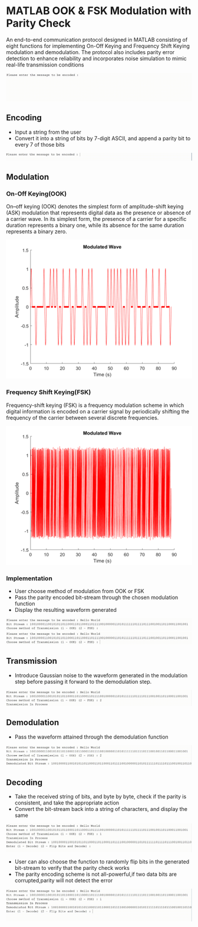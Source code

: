 # MATLAB OOK & FSK Modulation with Parity Check
An end-to-end communication protocol designed in MATLAB consisting of eight functions for implementing On-Off Keying and Frequency Shift Keying modulation and demodulation. The protocol also includes parity error detection to enhance reliability and incorporates noise simulation to mimic real-life transmission conditions

<img src="https://github.com/Dhruv-Punia/MATLAB-OOK-FSK-Modulation-with-Parity-Check/blob/main/images/full.gif" alt="image"  height="auto">

## Encoding
* Input a string from the user
* Convert it into a string of bits by 7-digit ASCII, and append a parity bit to every 7 of those bits
 <img src="https://github.com/Dhruv-Punia/MATLAB-OOK-FSK-Modulation-with-Parity-Check/blob/main/images/Encoding.gif" alt="image"  height="auto">

## Modulation
### On-Off Keying(OOK) 
On–off keying (OOK) denotes the simplest form of amplitude-shift keying (ASK) modulation that represents digital data as the presence or absence of a carrier wave. In its simplest form, the presence of a carrier for a specific duration represents a binary one, while its absence for the same duration represents a binary zero.
<p align="center">
 <img src="https://github.com/Dhruv-Punia/MATLAB-OOK-FSK-Modulation-with-Parity-Check/blob/main/images/modulation.png" alt="image"  width="600" height="auto">
</p>

### Frequency Shift Keying(FSK)
Frequency-shift keying (FSK) is a frequency modulation scheme in which digital information is encoded on a carrier signal by periodically shifting the frequency of the carrier between several discrete frequencies.
<p align="center">
 <img src="https://github.com/Dhruv-Punia/MATLAB-OOK-FSK-Modulation-with-Parity-Check/blob/main/images/fsk modulation.png" alt="image"  width="600" height="auto">
</p>

### Implementation
* User choose method of modulation from OOK or FSK
* Pass the parity encoded bit-stream through the chosen modulation function
* Display the resulting waveform generated
<img src="https://github.com/Dhruv-Punia/MATLAB-OOK-FSK-Modulation-with-Parity-Check/blob/main/images/modulation.gif" alt="image"  height="auto">
<img src="https://github.com/Dhruv-Punia/MATLAB-OOK-FSK-Modulation-with-Parity-Check/blob/main/images/modulation fsk.gif" alt="image"  height="auto">

## Transmission
* Introduce Gaussian noise to the waveform generated in the modulation step before passing it
forward to the demodulation step.
<img src="https://github.com/Dhruv-Punia/MATLAB-OOK-FSK-Modulation-with-Parity-Check/blob/main/images/transmission.gif" alt="image"  height="auto">

## Demodulation
* Pass the waveform attained through the demodulation function
<img src="https://github.com/Dhruv-Punia/MATLAB-OOK-FSK-Modulation-with-Parity-Check/blob/main/images/demodulation.gif" alt="image"  height="auto">

## Decoding
* Take the received string of bits, and byte by byte, check if the parity is consistent, and take the appropriate action
* Convert the bit-stream back into a string of characters, and display the same
  
 <img src="https://github.com/Dhruv-Punia/MATLAB-OOK-FSK-Modulation-with-Parity-Check/blob/main/images/decoding 1.gif" alt="image"  height="auto">
 
* User can also choose the function to randomly flip bits in the generated bit-stream to verify that the parity check works
* The parity encoding scheme is not all-powerful,if two data bits are corrupted,parity will not detect the error
  
 <img src="https://github.com/Dhruv-Punia/MATLAB-OOK-FSK-Modulation-with-Parity-Check/blob/main/images/decoding 2.gif" alt="image"  height="auto">
